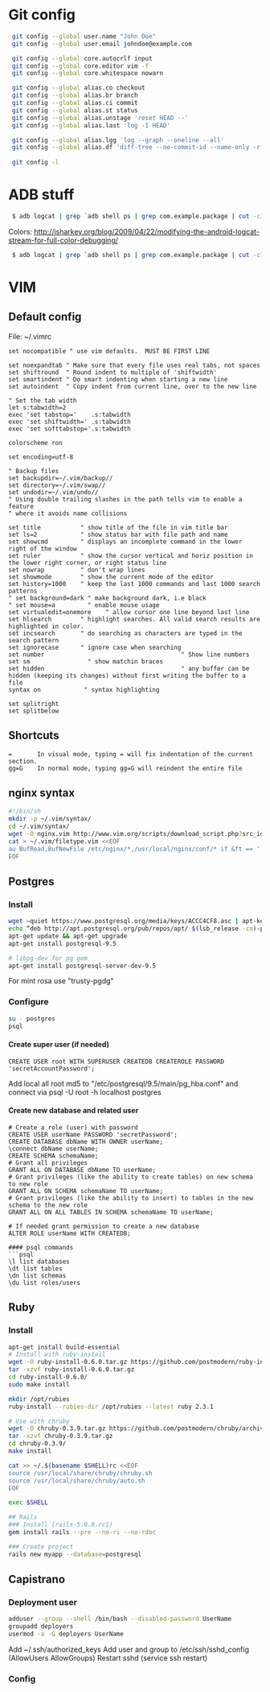 # Git config

```bash
 git config --global user.name "John Doe"
 git config --global user.email johndoe@example.com

 git config --global core.autocrlf input
 git config --global core.editor vim -f
 git config --global core.whitespace nowarn

 git config --global alias.co checkout
 git config --global alias.br branch
 git config --global alias.ci commit
 git config --global alias.st status
 git config --global alias.unstage 'reset HEAD --'
 git config --global alias.last 'log -1 HEAD'

 git config --global alias.lgg 'log --graph --oneline --all'
 git config --global alias.df 'diff-tree --no-commit-id --name-only -r'
 
 git config -l
```

# ADB stuff
```bash
 $ adb logcat | grep `adb shell ps | grep com.example.package | cut -c10-15`
```

Colors: http://jsharkey.org/blog/2009/04/22/modifying-the-android-logcat-stream-for-full-color-debugging/
```bash
 $ adb logcat | grep `adb shell ps | grep com.example.package | cut -c10-15` | ~/coloredlogcat.py
```

# VIM
## Default config
File: ~/.vimrc
```
set nocompatible " use vim defaults.  MUST BE FIRST LINE

set noexpandtab " Make sure that every file uses real tabs, not spaces
set shiftround  " Round indent to multiple of 'shiftwidth'
set smartindent " Do smart indenting when starting a new line
set autoindent  " Copy indent from current line, over to the new line

" Set the tab width
let s:tabwidth=2
exec 'set tabstop='    .s:tabwidth
exec 'set shiftwidth=' .s:tabwidth
exec 'set softtabstop='.s:tabwidth

colorscheme ron

set encoding=utf-8

" Backup files
set backupdir=~/.vim/backup//
set directory=~/.vim/swap//
set undodir=~/.vim/undo//
" Using double trailing slashes in the path tells vim to enable a feature
" where it avoids name collisions

set title           " show title of the file in vim title bar
set ls=2            " show status bar with file path and name
set showcmd         " displays an incomplete command in the lower right of the window
set ruler           " show the cursor vertical and horiz position in the lower right corner, or right status line
set nowrap          " don't wrap lines
set showmode        " show the current mode of the editor
set history=1000    " keep the last 1000 commands and last 1000 search patterns
" set background=dark " make background dark, i.e black
" set mouse=a         " enable mouse usage
set virtualedit=onemore    " allow cursor one line beyond last line
set hlsearch        " highlight searches. All valid search results are highlighted in color.
set incsearch       " do searching as characters are typed in the search pattern
set ignorecase      " ignore case when searching
set number                                      " Show line numbers
set sm                " show matchin braces
set hidden                                      " any buffer can be hidden (keeping its changes) without first writing the buffer to a file
syntax on            " syntax highlighting

set splitright
set splitbelow
```

## Shortcuts
```
=       In visual mode, typing = will fix indentation of the current section. 
gg=G    In normal mode, typing gg=G will reindent the entire file
```

## nginx syntax
```bash
#!/bin/sh
mkdir -p ~/.vim/syntax/
cd ~/.vim/syntax/
wget -O nginx.vim http://www.vim.org/scripts/download_script.php?src_id=19394
cat > ~/.vim/filetype.vim <<EOF
au BufRead,BufNewFile /etc/nginx/*,/usr/local/nginx/conf/* if &ft == '' | setfiletype nginx | endif
EOF
```

## Postgres
### Install
```bash
wget –quiet https://www.postgresql.org/media/keys/ACCC4CF8.asc | apt-key add ACCC4CF8.asc
echo “deb http://apt.postgresql.org/pub/repos/apt/ $(lsb_release -cs)-pgdg main” >> /etc/apt/sources.list
apt-get update && apt-get upgrade
apt-get install postgresql-9.5

# libpg-dev for pg gem
apt-get install postgresql-server-dev-9.5
```
For mint rosa use "trusty-pgdg"

### Configure
```bash
su - postgres
psql
```
#### Create super user (if needed)
```psql
CREATE USER root WITH SUPERUSER CREATEDB CREATEROLE PASSWORD 'secretAccountPassword';
```
Add 
 local   all             root                                md5
to "/etc/postgresql/9.5/main/pg_hba.conf"
and connect via
 psql -U root -h localhost postgres
 
#### Create new database and related user
```psql
# Create a role (user) with password
CREATE USER userName PASSWORD 'secretPassword';
CREATE DATABASE dbName WITH OWNER userName;
\connect dbName userName;
CREATE SCHEMA schemaName;
# Grant all privileges
GRANT ALL ON DATABASE dbName TO userName;
# Grant privileges (like the ability to create tables) on new schema to new role
GRANT ALL ON SCHEMA schemaName TO userName;
# Grant privileges (like the ability to insert) to tables in the new schema to the new role
GRANT ALL ON ALL TABLES IN SCHEMA schemaName TO userName;

# If needed grant permission to create a new database
ALTER ROLE userName WITH CREATEDB;

#### psql commands
```psql
\l list databases
\dt list tables
\dn list schemas
\du list roles/users
```

## Ruby
### Install
```bash
apt-get install build-essential
# Install with ruby-install
wget -O ruby-install-0.6.0.tar.gz https://github.com/postmodern/ruby-install/archive/v0.6.0.tar.gz
tar -xzvf ruby-install-0.6.0.tar.gz
cd ruby-install-0.6.0/
sudo make install

mkdir /opt/rubies
ruby-install --rubies-dir /opt/rubies --latest ruby 2.3.1

# Use with chruby
wget -O chruby-0.3.9.tar.gz https://github.com/postmodern/chruby/archive/v0.3.9.tar.gz
tar -xzvf chruby-0.3.9.tar.gz
cd chruby-0.3.9/
make install

cat >> ~/.$(basename $SHELL)rc <<EOF
source /usr/local/share/chruby/chruby.sh
source /usr/local/share/chruby/auto.sh
EOF

exec $SHELL 

## Rails 
### Install (rails-5.0.0.rc1)
gem install rails --pre --no-ri --no-rdoc

### Create project
rails new myapp --database=postgresql
```

## Capistrano
### Deployment user
```bash
adduser --group --shell /bin/bash --disabled-password UserName
groupadd deployers
usermod -a -G deployers UserName
```
Add ~/.ssh/authorized_keys
Add user and group to /etc/ssh/sshd_config (AllowUsers AllowGroups)
Restart sshd (service ssh restart)

### Config


